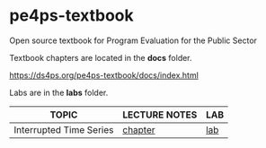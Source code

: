 # pe4ps-textbook

Open source textbook for Program Evaluation for the Public Sector


Textbook chapters are located in the **docs** folder.

https://ds4ps.org/pe4ps-textbook/docs/index.html

Labs are in the **labs** folder. 




TOPIC               |   LECTURE NOTES   |  LAB        |
--------------------| ----------------- | ----------- |
Interrupted Time Series  |  [chapter](https://ds4ps.org/pe4ps-textbook/docs/p-020-time-series.html)  |  [lab](https://ds4ps.org/pe4ps-textbook/labs/time-series-lab.html)  

